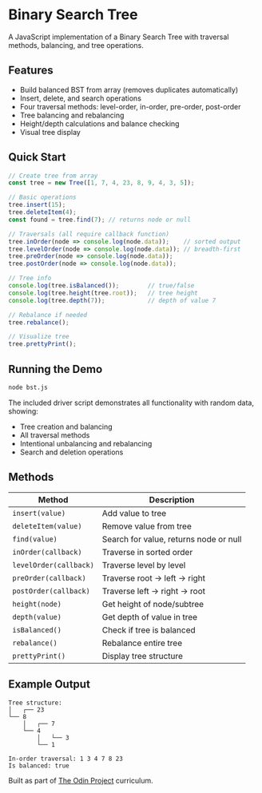 # Binary Search Tree

A JavaScript implementation of a Binary Search Tree with traversal methods, balancing, and tree operations.

## Features

- Build balanced BST from array (removes duplicates automatically)
- Insert, delete, and search operations
- Four traversal methods: level-order, in-order, pre-order, post-order
- Tree balancing and rebalancing
- Height/depth calculations and balance checking
- Visual tree display

## Quick Start

```javascript
// Create tree from array
const tree = new Tree([1, 7, 4, 23, 8, 9, 4, 3, 5]);

// Basic operations
tree.insert(15);
tree.deleteItem(4);
const found = tree.find(7); // returns node or null

// Traversals (all require callback function)
tree.inOrder(node => console.log(node.data));    // sorted output
tree.levelOrder(node => console.log(node.data)); // breadth-first
tree.preOrder(node => console.log(node.data));
tree.postOrder(node => console.log(node.data));

// Tree info
console.log(tree.isBalanced());        // true/false
console.log(tree.height(tree.root));   // tree height
console.log(tree.depth(7));            // depth of value 7

// Rebalance if needed
tree.rebalance();

// Visualize tree
tree.prettyPrint();
```

## Running the Demo

```bash
node bst.js
```

The included driver script demonstrates all functionality with random data, showing:
- Tree creation and balancing
- All traversal methods
- Intentional unbalancing and rebalancing
- Search and deletion operations

## Methods

| Method | Description |
|--------|-------------|
| `insert(value)` | Add value to tree |
| `deleteItem(value)` | Remove value from tree |
| `find(value)` | Search for value, returns node or null |
| `inOrder(callback)` | Traverse in sorted order |
| `levelOrder(callback)` | Traverse level by level |
| `preOrder(callback)` | Traverse root → left → right |
| `postOrder(callback)` | Traverse left → right → root |
| `height(node)` | Get height of node/subtree |
| `depth(value)` | Get depth of value in tree |
| `isBalanced()` | Check if tree is balanced |
| `rebalance()` | Rebalance entire tree |
| `prettyPrint()` | Display tree structure |

## Example Output

```
Tree structure:
│   ┌── 23
└── 8
    │   ┌── 7
    └── 4
        │   └── 3
        └── 1

In-order traversal: 1 3 4 7 8 23
Is balanced: true
```

Built as part of [The Odin Project](https://www.theodinproject.com/) curriculum.